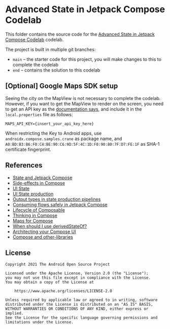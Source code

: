 # Advanced State in Jetpack Compose Codelab

This folder contains the source code for the
[Advanced State in Jetpack Compose Codelab](https://developer.android.com/codelabs/jetpack-compose-advanced-state-side-effects)
codelab.

The project is built in multiple git branches:
* `main` – the starter code for this project, you will make changes to this to complete the codelab
* `end` – contains the solution to this codelab

## [Optional] Google Maps SDK setup

Seeing the city on the MapView is not necessary to complete the codelab. However, if you want
to get the MapView to render on the screen, you need to get an API key as
the [documentation says](https://developers.google.com/maps/documentation/android-sdk/get-api-key),
and include it in the `local.properties` file as follows:

```
MAPS_API_KEY={insert_your_api_key_here}
```

When restricting the Key to Android apps, use `androidx.compose.samples.crane` as package name, and
`A0:BD:B3:B6:F0:C4:BE:90:C6:9D:5F:4C:1D:F0:90:80:7F:D7:FE:1F` as SHA-1 certificate fingerprint.

## References

* [State and Jetpack Compose](http://developer.android.com/jetpack/compose/state)
* [Side-effects in Compose](http://developer.android.com/jetpack/compose/side-effects)
* [UI State](http://developer.android.com/topic/architecture/ui-layer/stateholders#elements-ui)
* [UI State production](http://developer.android.com/topic/architecture/ui-layer/state-production)
* [Output types in state production pipelines](http://developer.android.com/topic/architecture/ui-layer/state-production#output-types)
* [Consuming flows safely in Jetpack Compose](http://medium.com/androiddevelopers/consuming-flows-safely-in-jetpack-compose-cde014d0d5a3)
* [Lifecycle of Composable](http://developer.android.com/jetpack/compose/lifecycle)
* [Thinking in Compose](http://developer.android.com/jetpack/compose/mental-model#any-order)
* [Maps for Compose](http://developers.google.com/maps/documentation/android-sdk/maps-compose)
* [When should I use derivedStateOf?](http://medium.com/androiddevelopers/jetpack-compose-when-should-i-use-derivedstateof-63ce7954c11b)
* [Architecting your Compose UI](http://developer.android.com/jetpack/compose/architecture)
* [Compose and other-libraries](http://developer.android.com/jetpack/compose/libraries)

## License
```
Copyright 2021 The Android Open Source Project

Licensed under the Apache License, Version 2.0 (the "License");
you may not use this file except in compliance with the License.
You may obtain a copy of the License at

    https://www.apache.org/licenses/LICENSE-2.0

Unless required by applicable law or agreed to in writing, software
distributed under the License is distributed on an "AS IS" BASIS,
WITHOUT WARRANTIES OR CONDITIONS OF ANY KIND, either express or implied.
See the License for the specific language governing permissions and
limitations under the License.
```
